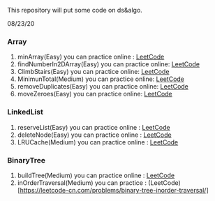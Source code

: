 This repository will put some code on ds&algo.

08/23/20
### Array
1. minArray(Easy)  you can practice online : [LeetCode](https://leetcode-cn.com/problems/xuan-zhuan-shu-zu-de-zui-xiao-shu-zi-lcof/)
2. findNumberIn2DArray(Easy) you can practice online: [LeetCode](https://leetcode-cn.com/problems/search-a-2d-matrix-ii/)
3. ClimbStairs(Easy) you can practice online: [LeetCode](https://leetcode-cn.com/problems/climbing-stairs/)
4. MinimunTotal(Medium) you can practice online: [LeetCode](https://leetcode-cn.com/problems/triangle/)
5. removeDuplicates(Easy) you can practice online: [LeetCode](https://leetcode-cn.com/problems/remove-duplicates-from-sorted-array/)
6. moveZeroes(Easy) you can practice online: [LeetCode](https://leetcode-cn.com/problems/move-zeroes/)

### LinkedList
1. reserveList(Easy) you can practice online : [LeetCode](https://leetcode-cn.com/problems/fan-zhuan-lian-biao-lcof/)
2. deleteNode(Easy) you can practice online : [LeetCode](https://leetcode-cn.com/problems/shan-chu-lian-biao-de-jie-dian-lcof/)
3. LRUCache(Medium) you can practice online : [LeetCode](https://leetcode-cn.com/problems/lru-cache/)

### BinaryTree
1. buildTree(Medium) you can practice online : [LeetCode](https://leetcode-cn.com/problems/zhong-jian-er-cha-shu-lcof/)
2. inOrderTraversal(Medium) you can practice : (LeetCode)[https://leetcode-cn.com/problems/binary-tree-inorder-traversal/]
